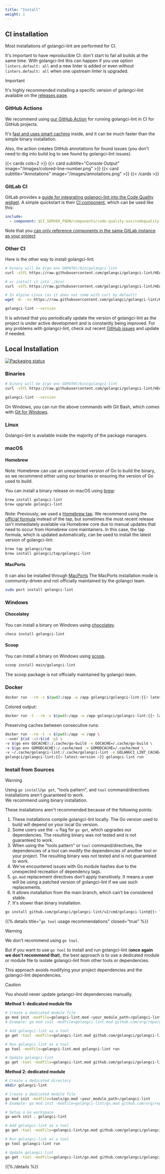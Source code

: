 ```yaml
---
title: "Install"
weight: 1
---
```


## CI installation

Most installations of golangci-lint are performed for CI.

It's important to have reproducible CI: don't start to fail all builds at the same time.
With golangci-lint this can happen if you use option `linters.default: all` and a new linter is added
or even without `linters.default: all` when one upstream linter is upgraded.

> [!IMPORTANT]
> It's highly recommended installing a specific version of golangci-lint available on the [releases page](https://github.com/golangci/golangci-lint/releases).

### GitHub Actions

We recommend using [our GitHub Action](https://github.com/golangci/golangci-lint-action) for running golangci-lint in CI for GitHub projects.

It's [fast and uses smart caching](https://github.com/golangci/golangci-lint-action#performance) inside,
and it can be much faster than the simple binary installation.

Also, the action creates GitHub annotations for found issues (you don't need to dig into build log to see found by golangci-lint issues).

{{< cards cols=2 >}}
    {{< card subtitle="Console Output" image="/images/colored-line-number.png" >}}
    {{< card subtitle="Annotations" image="/images/annotations.png" >}}
{{< /cards >}}


### GitLab CI

GitLab provides a [guide for integrating golangci-lint into the Code Quality widget](https://docs.gitlab.com/ci/testing/code_quality/#golangci-lint).
A simple quickstart is their [CI component](https://gitlab.com/explore/catalog/components/code-quality-oss/codequality-os-scanners-integration), which can be used like this:

```yaml {filename=".gitlab-ci.yml"} 
include:
  - component: $CI_SERVER_FQDN/components/code-quality-oss/codequality-os-scanners-integration/golangci@1.0.1
```

Note that you [can only reference components in the same GitLab instance as your project](https://docs.gitlab.com/ci/components/#use-a-component)

### Other CI

Here is the other way to install golangci-lint:

```bash
# binary will be $(go env GOPATH)/bin/golangci-lint
curl -sSfL https://raw.githubusercontent.com/golangci/golangci-lint/HEAD/install.sh | sh -s -- -b $(go env GOPATH)/bin {{< latest-version >}}

# or install it into ./bin/
curl -sSfL https://raw.githubusercontent.com/golangci/golangci-lint/HEAD/install.sh | sh -s {{< latest-version >}}

# In Alpine Linux (as it does not come with curl by default)
wget -O- -nv https://raw.githubusercontent.com/golangci/golangci-lint/HEAD/install.sh | sh -s {{< latest-version >}}

golangci-lint --version
```

It is advised that you periodically update the version of golangci-lint as the project is under active development and is constantly being improved.
For any problems with golangci-lint, check out recent [GitHub issues](https://github.com/golangci/golangci-lint/issues) and update if needed.

## Local Installation

[![Packaging status](https://repology.org/badge/vertical-allrepos/golangci-lint.svg)](https://repology.org/project/golangci-lint/versions)

### Binaries

```bash
# binary will be $(go env GOPATH)/bin/golangci-lint
curl -sSfL https://raw.githubusercontent.com/golangci/golangci-lint/HEAD/install.sh | sh -s -- -b $(go env GOPATH)/bin {{< latest-version >}}

golangci-lint --version
```

On Windows, you can run the above commands with Git Bash, which comes with [Git for Windows](https://git-scm.com/download/win).

### Linux

Golangci-lint is available inside the majority of the package managers.

### macOS

#### Homebrew

Note: Homebrew can use an unexpected version of Go to build the binary,
so we recommend either using our binaries or ensuring the version of Go used to build.

You can install a binary release on macOS using [brew](https://brew.sh/):

```bash
brew install golangci-lint
brew upgrade golangci-lint
```

Note: Previously, we used a [Homebrew tap](https://github.com/golangci/homebrew-tap).
We recommend using the [official formula](https://formulae.brew.sh/formula/golangci-lint) instead of the tap,
but sometimes the most recent release isn't immediately available via Homebrew core due to manual updates that need to occur from Homebrew core maintainers.
In this case, the tap formula, which is updated automatically,
can be used to install the latest version of golangci-lint:

```bash
brew tap golangci/tap
brew install golangci/tap/golangci-lint
```

#### MacPorts

It can also be installed through [MacPorts](https://www.macports.org/)
The MacPorts installation mode is community-driven and not officially maintained by the golangci team.

```bash
sudo port install golangci-lint
```

### Windows

#### Chocolatey

You can install a binary on Windows using [chocolatey](https://community.chocolatey.org/packages/golangci-lint).

```bash
choco install golangci-lint
```

#### Scoop

You can install a binary on Windows using [scoop](https://scoop.sh).

```bash
scoop install main/golangci-lint
```

The scoop package is not officially maintained by golangci team.

### Docker

```bash
docker run --rm -v $(pwd):/app -w /app golangci/golangci-lint:{{< latest-version >}} golangci-lint run
```

Colored output:
```bash
docker run -t --rm -v $(pwd):/app -w /app golangci/golangci-lint:{{< latest-version >}} golangci-lint run
```

Preserving caches between consecutive runs:
```bash
docker run --rm -t -v $(pwd):/app -w /app \
--user $(id -u):$(id -g) \
-v $(go env GOCACHE):/.cache/go-build -e GOCACHE=/.cache/go-build \
-v $(go env GOMODCACHE):/.cache/mod -e GOMODCACHE=/.cache/mod \
-v ~/.cache/golangci-lint:/.cache/golangci-lint -e GOLANGCI_LINT_CACHE=/.cache/golangci-lint \
golangci/golangci-lint:{{< latest-version >}} golangci-lint run
```

### Install from Sources

> [!WARNING]
> Using `go install`/`go get`, "tools pattern", and `tool` command/directives installations aren't guaranteed to work.  
> We recommend using binary installation.

These installations aren't recommended because of the following points:

1. These installations compile golangci-lint locally. The Go version used to build will depend on your local Go version.
2. Some users use the `-u` flag for `go get`, which upgrades our dependencies. The resulting binary was not tested and is not guaranteed to work.
3. When using the "tools pattern" or `tool` command/directives, the dependencies of a tool can modify the dependencies of another tool or your project. The resulting binary was not tested and is not guaranteed to work.
4. We've encountered issues with Go module hashes due to the unexpected recreation of dependency tags.
5. `go.mod` replacement directives don't apply transitively. It means a user will be using a patched version of golangci-lint if we use such replacements.
6. It allows installation from the main branch, which can't be considered stable.
7. It's slower than binary installation.

```bash
go install github.com/golangci/golangci-lint/v2/cmd/golangci-lint@{{< latest-version >}}
```

{{% details title="`go tool` usage recommendations" closed="true" %}}

> [!WARNING]
> We don't recommend using `go tool`.

But if you want to use `go tool` to install and run golangci-lint (**once again we don't recommend that**),
the best approach is to use a dedicated module or module file to isolate golangci-lint from other tools or dependencies.

This approach avoids modifying your project dependencies and the golangci-lint dependencies.

> [!CAUTION]
> You should never update golangci-lint dependencies manually.

**Method 1: dedicated module file**

```sh
# Create a dedicated module file
go mod init -modfile=golangci-lint.mod <your_module_path>/golangci-lint
# Example: go mod init -modfile=golangci-lint.mod github.com/org/repo/golangci-lint
```

```sh
# Add golangci-lint as a tool
go get -tool -modfile=golangci-lint.mod github.com/golangci/golangci-lint/v2/cmd/golangci-lint@{{< latest-version >}}
```

```sh
# Run golangci-lint as a tool
go tool -modfile=golangci-lint.mod golangci-lint run
```

```sh
# Update golangci-lint
go get -tool -modfile=golangci-lint.mod github.com/golangci/golangci-lint/v2/cmd/golangci-lint@latest
```

**Method 2: dedicated module**

```sh
# Create a dedicated directory
mkdir golangci-lint
```

```sh
# Create a dedicated module file
go mod init -modfile=tools/go.mod <your_module_path>/golangci-lint
# Example: go mod init -modfile=golangci-lint/go.mod github.com/org/repo/golangci-lint
```

```sh
# Setup a Go workspace
go work init . golangci-lint
```

```sh
# Add golangci-lint as a tool
go get -tool -modfile=golangci-lint/go.mod github.com/golangci/golangci-lint/v2/cmd/golangci-lint
```

```sh
# Run golangci-lint as a tool
go tool golangci-lint run
```

```sh
# Update golangci-lint
go get -tool -modfile=golangci-lint/go.mod github.com/golangci/golangci-lint/v2/cmd/golangci-lint@latest
```

{{% /details %}}
